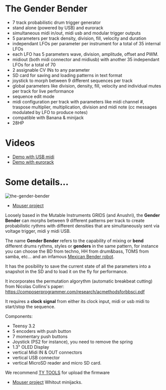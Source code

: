 # The Gender Bender

* 7 track probabilistic drum trigger generator
* stand alone (powered by USB) and eurorack
* simultaneous midi in/out, midi usb and modular trigger outputs
* 5 parameters per track density, division, fill, velocity and duration
* independant LFOs per parameter per instrument for a total of 35 internal LFOs
* each LFO has 5 parameters wave, division, amplitude, offset and PWM.
* midiout (both midi connector and midiusb) with another 35 independant LFOs for a total of 70
* 2 assignable CV INs to any parameter
* SD card for saving and loading patterns in text format
* joystick to morph between 9 different sequences per track
* global parameters like division, density, fill, velocity and individual mutes per track for live performance
* sequence edit mode
* midi configuration per track with parameters like midi channel #, traspose multiplier, multiplication, division and midi note (cc messages modulated by LFO to produce notes)
* compatible with Banana & minijack
* 28HP

# Videos

* [Demo with USB midi](https://www.youtube.com/watch?v=14ep21vwbiA)
* [Demo with eurorack](https://www.youtube.com/watch?v=5kgbRU3wxxo)

# Some details...

![the-gender-bender](https://user-images.githubusercontent.com/6823868/29998083-3386c7a6-9022-11e7-9b96-6b8f59b2f1cc.jpg)

- [Mouser project](https://www.mouser.es/ProjectManager/ProjectDetail.aspx?State=EDIT&ProjectGUID=648036c1-8d6a-4717-aa2b-a728f60b2be2)

Loosely based in the Mutable Instruments GRIDS (and Anushri), the __Gender Bender__ can morphs between 9 different patterns per track to create probabilistic rythms with different densities that are simultaneously sent via voltage trigger, midi y midi USB.

The name __Gender Bender__ refers to the capability of mixing or __bend__ different drums rythms, styles or __genders__ in the same pattern, for instance you can choose the BD from techno, HH from drum&bass, TOMS from samba, etc... and an infamous [Mexican Bender robot](https://en.wikipedia.org/wiki/Bender_(Futurama)).

It has the posibility to save the current state of all the parameters into a snapshot in the SD and to load it on the fly for performance.

It incorporates the permutation algorythm (automatic breakbeat
cutting) from Nicolas Collins's paper:
https://composerprogrammer.com/research/acmethodsforbbsci.pdf

It requires a __clock signal__ from either its clock input, midi or usb midi to start/stop the sequence.

Components:
* Teensy 3.2
* 5 encoders with push button
* 7 momentary push buttons
* Joystick (PS2 for instance), you need to remove the spring
* 1.3" OLED Display
* vertical Midi IN & OUT connectors
* vertical USB connector
* vertical MicroSD reader and micro SD card.

We recommend [TY TOOLS](http://neodd.com/tytools) for upload the firmware

- [Mouser project](https://www.mouser.es/ProjectManager/ProjectDetail.aspx?State=EDIT&ProjectGUID=f296fdb6-94c8-4a3b-bbea-0cd3ca61aec2) Whitout minijacks.
